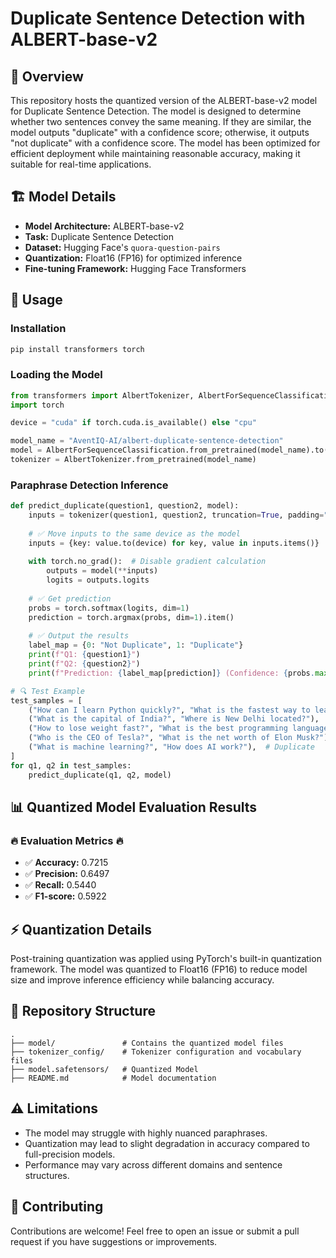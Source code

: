 # Duplicate Sentence Detection with ALBERT-base-v2

## 📌 Overview

This repository hosts the quantized version of the ALBERT-base-v2 model for Duplicate Sentence Detection. The model is designed to determine whether two sentences convey the same meaning. If they are similar, the model outputs "duplicate" with a confidence score; otherwise, it outputs "not duplicate" with a confidence score. The model has been optimized for efficient deployment while maintaining reasonable accuracy, making it suitable for real-time applications.

## 🏗 Model Details

- **Model Architecture:** ALBERT-base-v2  
- **Task:** Duplicate Sentence Detection  
- **Dataset:** Hugging Face's `quora-question-pairs`  
- **Quantization:** Float16 (FP16) for optimized inference  
- **Fine-tuning Framework:** Hugging Face Transformers  

## 🚀 Usage

### Installation

```bash
pip install transformers torch
```

### Loading the Model

```python
from transformers import AlbertTokenizer, AlbertForSequenceClassification
import torch

device = "cuda" if torch.cuda.is_available() else "cpu"

model_name = "AventIQ-AI/albert-duplicate-sentence-detection"
model = AlbertForSequenceClassification.from_pretrained(model_name).to(device)
tokenizer = AlbertTokenizer.from_pretrained(model_name)
```

### Paraphrase Detection Inference

```python
def predict_duplicate(question1, question2, model):
    inputs = tokenizer(question1, question2, truncation=True, padding="max_length", max_length=128, return_tensors="pt")
    
    # ✅ Move inputs to the same device as the model
    inputs = {key: value.to(device) for key, value in inputs.items()}
    
    with torch.no_grad():  # Disable gradient calculation
        outputs = model(**inputs)
        logits = outputs.logits
    
    # ✅ Get prediction
    probs = torch.softmax(logits, dim=1)
    prediction = torch.argmax(probs, dim=1).item()
 
    # ✅ Output the results
    label_map = {0: "Not Duplicate", 1: "Duplicate"}
    print(f"Q1: {question1}")
    print(f"Q2: {question2}")
    print(f"Prediction: {label_map[prediction]} (Confidence: {probs.max().item():.4f})\n")

# 🔍 Test Example
test_samples = [
    ("How can I learn Python quickly?", "What is the fastest way to learn Python?"),  # Duplicate
    ("What is the capital of India?", "Where is New Delhi located?"),  # Duplicate
    ("How to lose weight fast?", "What is the best programming language to learn?"),  # Not Duplicate
    ("Who is the CEO of Tesla?", "What is the net worth of Elon Musk?"),  # Not Duplicate
    ("What is machine learning?", "How does AI work?"),  # Duplicate
]
for q1, q2 in test_samples:
    predict_duplicate(q1, q2, model)
```

## 📊 Quantized Model Evaluation Results

### 🔥 Evaluation Metrics 🔥

- ✅ **Accuracy:**  0.7215  
- ✅ **Precision:** 0.6497  
- ✅ **Recall:**    0.5440  
- ✅ **F1-score:**  0.5922  

## ⚡ Quantization Details

Post-training quantization was applied using PyTorch's built-in quantization framework. The model was quantized to Float16 (FP16) to reduce model size and improve inference efficiency while balancing accuracy.

## 📂 Repository Structure

```
.
├── model/               # Contains the quantized model files
├── tokenizer_config/    # Tokenizer configuration and vocabulary files
├── model.safetensors/   # Quantized Model
├── README.md            # Model documentation
```

## ⚠️ Limitations

- The model may struggle with highly nuanced paraphrases.
- Quantization may lead to slight degradation in accuracy compared to full-precision models.
- Performance may vary across different domains and sentence structures.

## 🤝 Contributing

Contributions are welcome! Feel free to open an issue or submit a pull request if you have suggestions or improvements.
